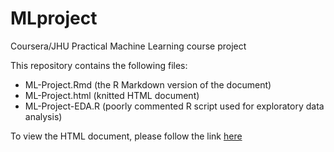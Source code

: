 # MLproject
Coursera/JHU Practical Machine Learning course project

This repository contains the following files:

- ML-Project.Rmd (the R Markdown version of the document)
- ML-Project.html (knitted HTML document)
- ML-Project-EDA.R (poorly commented R script used for exploratory data analysis)

To view the HTML document, please follow the link
[here](http://cklopfenstein.github.io/MLproject)
